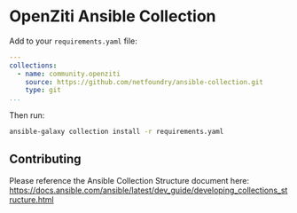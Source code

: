 # OpenZiti Ansible Collection

Add to your `requirements.yaml` file:

```yaml
---
collections:
  - name: community.openziti
    source: https://github.com/netfoundry/ansible-collection.git
    type: git
...
```

Then run:

```bash
ansible-galaxy collection install -r requirements.yaml
```

## Contributing

Please reference the Ansible Collection Structure document here:
https://docs.ansible.com/ansible/latest/dev_guide/developing_collections_structure.html
